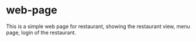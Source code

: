# web-page
 This is a simple web page for restaurant, showing the restaurant view, menu page, login of the restaurant. 

